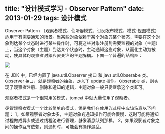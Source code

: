 title: "设计模式学习 - Observer Pattern"
date: 2013-01-29
tags: 设计模式
---

Observer Pattern （观察者模式、侦听器模式、订阅发布模式、模式-视图模式）适用于有需要通知的场景。当某些对象依赖于某个对象的某个状态，需要在这个对象到达某个状态时进行某些操作时，可将这些对象注册到需要监视的对象（主题）上，当这个对象（主题）到达某个状态时，主动通知这些对象，从而化主动为被动，使具体的观察者对象和要关注的主题解耦。下面一个普遍的结构图：

![](/images/observer-class-diagram.jpg)

在 JDK 中，已经内置了 java.util.Observer 接口 和 java.util.Obserable 类。Observer 接口，就是观察者的抽象，定义了 update 操作。Obserable 类，则实现了观察者注册、删除和通知的逻辑，主题对象一般只要继承这个类即可。

观察者模式是一个很常用的模式，tomcat 中就大量使用了观察者。

尽管观察者模式一个比较简单的模式，但是我们在使用的过程中应该注意以下问题：
1，如果观察者对象太多，主题对象的通知操作可能会很慢，这时可能将通知过程做成异步或通过线程池进行管理，就像消息队列那样。
2，如果观察者对象之间的操作互有依赖，则通知时，可能会有操作混乱。